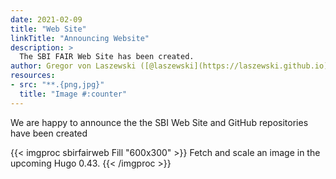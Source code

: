 ```yaml
---
date: 2021-02-09
title: "Web Site"
linkTitle: "Announcing Website"
description: >
  The SBI FAIR Web Site has been created.
author: Gregor von Laszewski ([@laszewski](https://laszewski.github.io))
resources:
- src: "**.{png,jpg}"
  title: "Image #:counter"
---
```


We are happy to announce the the SBI Web Site and GitHub repositories have been created

{{< imgproc sbirfairweb Fill "600x300" >}}
Fetch and scale an image in the upcoming Hugo 0.43.
{{< /imgproc >}}


